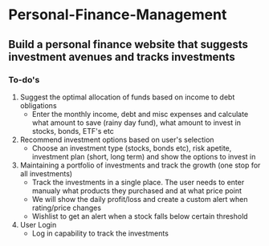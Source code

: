 # Personal-Finance-Management

## Build a personal finance website that suggests investment avenues and tracks investments
### To-do's
<ol>
  <li>Suggest the optimal allocation of funds based on income to debt obligations
    <ul>
      <li>Enter the monthly income, debt and misc expenses and calculate what amount to save (rainy day fund), what amount to invest in stocks, bonds, ETF's etc
      </li>
    </ul>	
  </li>
  <li>Recommend investment options based on user's selection
    <ul>
      <li>Choose an investment type (stocks, bonds etc), risk apetite, investment plan (short, long term) and show the options to invest in</li>
    </ul>	
  </li>
  <li>Maintaining a portfolio of investments and track the growth (one stop for all investments)
      <ul>
      <li>Track the investments in a single place. The user needs to enter manualy what products they purchased and at what price point</li>
      <li>We will show the daily profit/loss and create a custom alert when rating/price changes</li>
      <li>Wishlist to get an alert when a stock falls below certain threshold</li>
    </ul>	
  </li>
    <li>User Login
      <ul>
      <li>Log in capability to track the investments</li>
    </ul>	
  </li>
</ol>	
